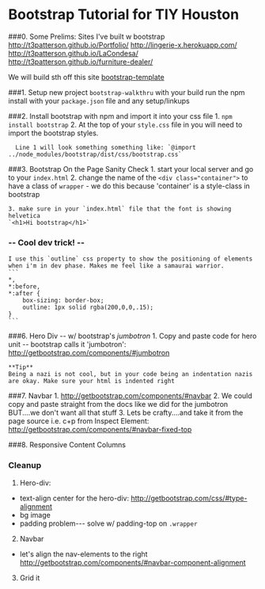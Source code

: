 # Bootstrap Tutorial for TIY Houston

###0. Some Prelims:
Sites I've built w bootstrap
http://t3patterson.github.io/Portfolio/
http://lingerie-x.herokuapp.com/
http://t3patterson.github.io/LaCondesa/
http://t3patterson.github.io/furniture-dealer/

We will build sth off this site
[bootstrap-template](http://ironsummitmedia.github.io/startbootstrap-agency/)

###1. Setup new project `bootstrap-walkthru` with your build
    run the npm install with your `package.json` file and any setup/linkups


###2. Install bootstrap with npm and import it into your css file
    1. `npm install bootstrap`
    2. At the top of your `style.css` file in you will need to import the bootstrap styles. 

      Line 1 will look something something like: `@import ../node_modules/bootstrap/dist/css/bootstrap.css`


###3. Bootstrap On the Page Sanity Check
    1. start your local server and go to your `index.html`
    2. change the name of the `<div class="container">` to have a class of `wrapper`
      - we do this because 'container' is a style-class in bootstrap

    3. make sure in your `index.html` file that the font is showing helvetica
    `<h1>Hi bootstrap</h1>`

### -- Cool dev trick! --
    I use this `outline` css property to show the positioning of elements when i'm in dev phase. Makes me feel like a samaurai warrior. 
    ```
    *,
    *:before,
    *:after {
        box-sizing: border-box;
        outline: 1px solid rgba(200,0,0,.15);
    }
    ```

###6. Hero Div -- w/ bootstrap's *jumbotron*
    1. Copy and paste code for hero unit -- bootstrap calls it 'jumbotron': http://getbootstrap.com/components/#jumbotron

    **Tip**
    Being a nazi is not cool, but in your code being an indentation nazis are okay. Make sure your html is indented right

###7. Navbar
    1. http://getbootstrap.com/components/#navbar
    2. We could copy and paste straight from the docs like we did for the jumbotron BUT....we don't want all that stuff
    3. Lets be crafty....and take it from the page source i.e. c+p from Inspect Element: http://getbootstrap.com/components/#navbar-fixed-top

###8. Responsive Content Columns




### Cleanup
1. Hero-div: 
  - text-align center for the hero-div:
    http://getbootstrap.com/css/#type-alignment 
  - bg image
  - padding problem--- solve w/ padding-top on `.wrapper`

2. Navbar
  - let's align the nav-elements to the right
    http://getbootstrap.com/components/#navbar-component-alignment

3. Grid it

